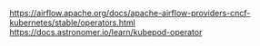 https://airflow.apache.org/docs/apache-airflow-providers-cncf-kubernetes/stable/operators.html
https://docs.astronomer.io/learn/kubepod-operator